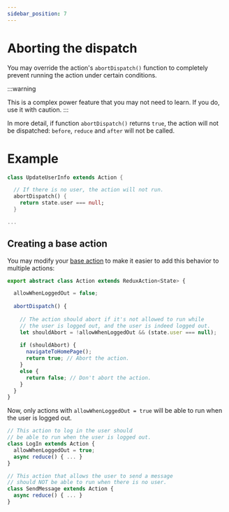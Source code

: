 ```yaml
---
sidebar_position: 7
---
```


# Aborting the dispatch

You may override the action's `abortDispatch()` function to completely prevent
running the action under certain conditions.

:::warning

This is a complex power feature that you may not need to learn.
If you do, use it with caution.
:::

In more detail, if function `abortDispatch()` returns `true`,
the action will not be dispatched: `before`, `reduce` and `after` will not be called.

# Example

```dart
class UpdateUserInfo extends Action {

  // If there is no user, the action will not run.
  abortDispatch() {
    return state.user === null;
  }

...
```

## Creating a base action

You may modify your [base action](./base-action-with-common-logic) to make it easier
to add this behavior to multiple actions:

```ts
export abstract class Action extends ReduxAction<State> {

  allowWhenLoggedOut = false;   
  
  abortDispatch() {
  
    // The action should abort if it's not allowed to run while 
    // the user is logged out, and the user is indeed logged out. 
    let shouldAbort = !allowWhenLoggedOut && (state.user === null);        
    
    if (shouldAbort) {      
      navigateToHomePage();              
      return true; // Abort the action.      
    }        
    else {           
      return false; // Don't abort the action.
    } 
  }  
}
```

Now, only actions with `allowWhenLoggedOut = true` will be able to run
when the user is logged out.

```ts
// This action to log in the user should 
// be able to run when the user is logged out.
class LogIn extends Action {
  allowWhenLoggedOut = true;         
  async reduce() { ... }
}

// This action that allows the user to send a message 
// should NOT be able to run when there is no user.
class SendMessage extends Action {           
  async reduce() { ... }
}
```

